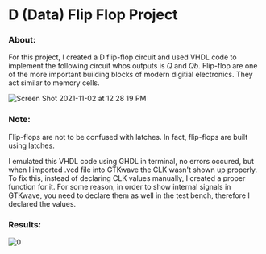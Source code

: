 # D (Data) Flip Flop Project

### About:

For this project, I created a D flip-flop circuit and used VHDL code to implement the following circuit whos outputs is *Q* and *Qb*. Flip-flop are one of the more important building blocks of modern digitial electronics. They act similar to memory cells.
 
![Screen Shot 2021-11-02 at 12 28 19 PM](https://user-images.githubusercontent.com/89553126/139915568-b31f90f4-b3e6-4bc8-8f2b-7d28a6885882.png)

### Note:

Flip-flops are not to be confused with latches. In fact, flip-flops are built using latches.

I emulated this VHDL code using GHDL in terminal, no errors occured, but when I imported .vcd file into GTKwave the CLK wasn't shown up properly. To fix this, instead of declaring CLK values manually, I created a proper function for it. For some reason, in order to show internal signals in GTKwave, you need to declare them as well in the test bench, therefore I declared the values.

### Results:
 
![0](https://user-images.githubusercontent.com/89553126/138942225-a774aca9-2443-4536-9c55-babe050a49fa.png)
 
